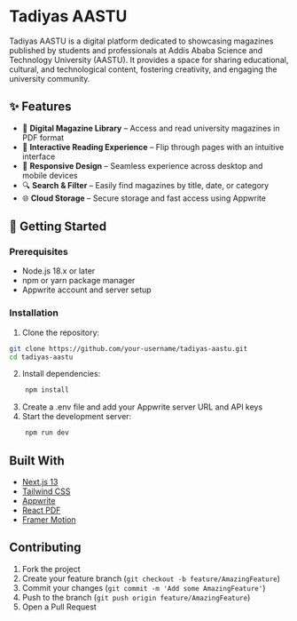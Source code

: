  # Tadiyas AASTU

Tadiyas AASTU is a digital platform dedicated to showcasing magazines published by students and professionals at Addis Ababa Science and Technology University (AASTU). It provides a space for sharing educational, cultural, and technological content, fostering creativity, and engaging the university community.

## ✨ Features

- 📖 **Digital Magazine Library** – Access and read university magazines in PDF format
- 🎯 **Interactive Reading Experience** – Flip through pages with an intuitive interface
- 📱 **Responsive Design** – Seamless experience across desktop and mobile devices
- 🔍 **Search & Filter** – Easily find magazines by title, date, or category
- 🌐 **Cloud Storage** – Secure storage and fast access using Appwrite

## 🚀 Getting Started

### Prerequisites

- Node.js 18.x or later
- npm or yarn package manager
- Appwrite account and server setup

### Installation

1. Clone the repository:
```bash
git clone https://github.com/your-username/tadiyas-aastu.git
cd tadiyas-aastu
```
2. Install dependencies:
```bash
    npm install
```
3. Create a .env file and add your Appwrite server URL and API keys
4. Start the development server:
```bash
    npm run dev
```
## Built With
- [Next.js 13](https://nextjs.org/)
- [Tailwind CSS](https://tailwindcss.com/)
- [Appwrite](https://appwrite.io/)
- [React PDF](https://react-pdf.org/)
- [Framer Motion](https://www.framer.com/motion/)

## Contributing
1. Fork the project
2. Create your feature branch (`git checkout -b feature/AmazingFeature`)
3. Commit your changes (`git commit -m 'Add some AmazingFeature'`)
4. Push to the branch (`git push origin feature/AmazingFeature`)
5. Open a Pull Request